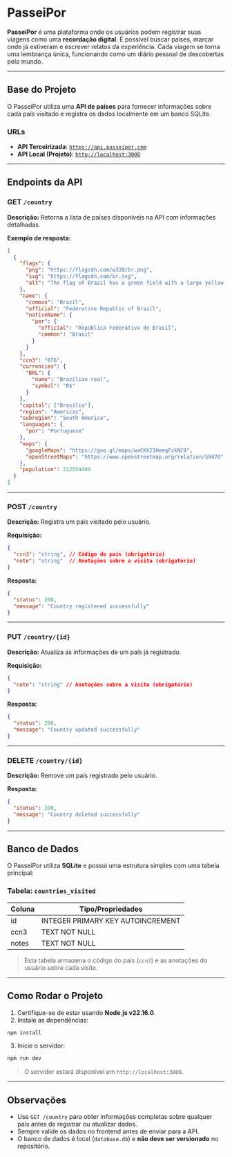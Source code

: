 # PasseiPor

**PasseiPor** é uma plataforma onde os usuários podem registrar suas viagens como uma **recordação digital**. É possível buscar países, marcar onde já estiveram e escrever relatos da experiência. Cada viagem se torna uma lembrança única, funcionando como um diário pessoal de descobertas pelo mundo.

---

## Base do Projeto

O PasseiPor utiliza uma **API de países** para fornecer informações sobre cada país visitado e registra os dados localmente em um banco SQLite.

### URLs

* **API Terceirizada**: [`https://api.passeipor.com`](https://api.passeipor.com)
* **API Local (Projeto)**: [`http://localhost:3000`](http://localhost:3000)

---

## Endpoints da API

### GET `/country`

**Descrição:** Retorna a lista de países disponíveis na API com informações detalhadas.

**Exemplo de resposta:**

```json
[
  {
    "flags": {
      "png": "https://flagcdn.com/w320/br.png",
      "svg": "https://flagcdn.com/br.svg",
      "alt": "The flag of Brazil has a green field with a large yellow rhombus in the center..."
    },
    "name": {
      "common": "Brazil",
      "official": "Federative Republic of Brazil",
      "nativeName": {
        "por": {
          "official": "República Federativa do Brasil",
          "common": "Brasil"
        }
      }
    },
    "ccn3": "076",
    "currencies": {
      "BRL": {
        "name": "Brazilian real",
        "symbol": "R$"
      }
    },
    "capital": ["Brasília"],
    "region": "Americas",
    "subregion": "South America",
    "languages": {
      "por": "Portuguese"
    },
    "maps": {
      "googleMaps": "https://goo.gl/maps/waCKk21HeeqFzkNC9",
      "openStreetMaps": "https://www.openstreetmap.org/relation/59470"
    },
    "population": 212559409
  }
]
```

---

### POST `/country`

**Descrição:** Registra um país visitado pelo usuário.

**Requisição:**

```json
{
  "ccn3": "string", // Código do país (obrigatório)
  "note": "string"  // Anotações sobre a visita (obrigatório)
}
```

**Resposta:**

```json
{
  "status": 200,
  "message": "Country registered successfully"
}
```

---

### PUT `/country/{id}`

**Descrição:** Atualiza as informações de um país já registrado.

**Requisição:**

```json
{
  "note": "string" // Anotações sobre a visita (obrigatório)
}
```

**Resposta:**

```json
{
  "status": 200,
  "message": "Country updated successfully"
}
```

---

### DELETE `/country/{id}`

**Descrição:** Remove um país registrado pelo usuário.

**Resposta:**

```json
{
  "status": 200,
  "message": "Country deleted successfully"
}
```

---

## Banco de Dados

O PasseiPor utiliza **SQLite** e possui uma estrutura simples com uma tabela principal:

### Tabela: `countries_visited`

| Coluna | Tipo/Propriedades                 |
| ------ | --------------------------------- |
| id     | INTEGER PRIMARY KEY AUTOINCREMENT |
| ccn3   | TEXT NOT NULL                     |
| notes  | TEXT NOT NULL                     |

> Esta tabela armazena o código do país (`ccn3`) e as anotações do usuário sobre cada visita.

---

## Como Rodar o Projeto

1. Certifique-se de estar usando **Node.js v22.16.0**.
2. Instale as dependências:

```bash
npm install
```

3. Inicie o servidor:

```bash
npm run dev
```

> O servidor estará disponível em `http://localhost:3000`.

---

## Observações

* Use `GET /country` para obter informações completas sobre qualquer país antes de registrar ou atualizar dados.
* Sempre valide os dados no frontend antes de enviar para a API.
* O banco de dados é local (`database.db`) e **não deve ser versionado** no repositório.
